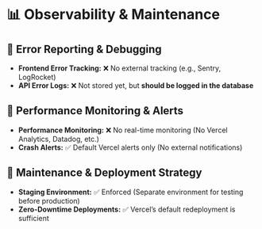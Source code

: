 # 📊 Observability & Maintenance

## 🛑 Error Reporting & Debugging  
- **Frontend Error Tracking:** ❌ No external tracking (e.g., Sentry, LogRocket)  
- **API Error Logs:** ❌ Not stored yet, but **should be logged in the database**  

## 🚀 Performance Monitoring & Alerts  
- **Performance Monitoring:** ❌ No real-time monitoring (No Vercel Analytics, Datadog, etc.)  
- **Crash Alerts:** ✅ Default Vercel alerts only (No external notifications)  

## 🔧 Maintenance & Deployment Strategy  
- **Staging Environment:** ✅ Enforced (Separate environment for testing before production)  
- **Zero-Downtime Deployments:** ✅ Vercel’s default redeployment is sufficient  
